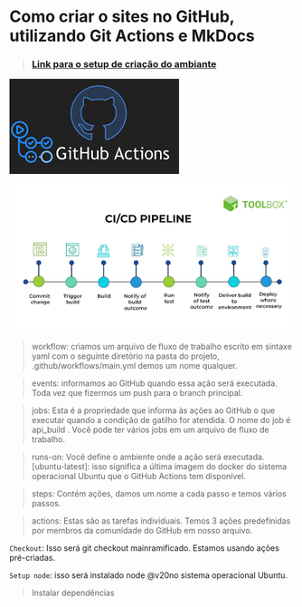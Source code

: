 # Como criar o sites no GitHub, utilizando Git Actions e MkDocs

> ### [Link para o setup de criação do ambiante](README/README.md)

![alt text](image.png)

![alt text](image-1.png)

> workflow: criamos um arquivo de fluxo de trabalho escrito em sintaxe yaml com o seguinte diretório na pasta do projeto, .github/workflows/main.yml demos um nome qualquer.

> events: informamos ao GitHub quando essa ação será executada. Toda vez que fizermos um push para o branch principal.

> jobs: Esta é a propriedade que informa às ações ao GitHub o que executar quando a condição de gatilho for atendida. O nome do job é api_build . Você pode ter vários jobs em um arquivo de fluxo de trabalho.

> runs-on: Você define o ambiente onde a ação será executada. [ubuntu-latest]: isso significa a última imagem do docker do sistema operacional Ubuntu que o GitHub Actions tem disponível.

> steps: Contém ações, damos um nome a cada passo e temos vários passos.

> actions: Estas são as tarefas individuais. Temos 3 ações predefinidas por membros da comunidade do GitHub em nosso arquivo.

`Checkout`: Isso será git checkout mainramificado. Estamos usando ações pré-criadas.

`Setup node`: isso será instalado node @v20no sistema operacional Ubuntu.

> Instalar dependências










































































































